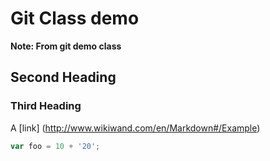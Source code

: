 # Git Class demo

**Note: From git demo class**

## Second Heading

### Third Heading

A [link] (http://www.wikiwand.com/en/Markdown#/Example)

```javascript
var foo = 10 + '20';
